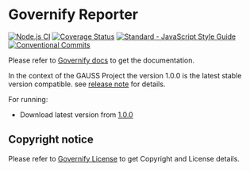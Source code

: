 # Governify Reporter
[![Node.js CI](https://github.com/governify/reporter/workflows/Node.js%20CI/badge.svg?branch=master)](https://github.com/governify/reporter/actions)
[![Coverage Status](https://coveralls.io/repos/github/governify/reporter/badge.svg)](https://coveralls.io/github/governify/reporter)
<a href="https://standardjs.com"><img src="https://img.shields.io/badge/code_style-semistandard-brightgreen.svg" alt="Standard - JavaScript Style Guide"></a>
[![Conventional Commits](https://img.shields.io/badge/Conventional%20Commits-1.0.0-yellow.svg)](https://conventionalcommits.org)

Please refer to  [Governify docs](https://docs.governify.io) to get the documentation.

In the context of the GAUSS Project  the version 1.0.0 is the latest stable version compatible.
see [release note](http://github.com/isa-group/governify-project-gauss-reporter/releases/tag/1.0.0) for details.

For running:

- Download latest version from [1.0.0](http://github.com/isa-group/governify-project-gauss-reporter/releases/tag/1.0.0)

## Copyright notice

Please refer to  [Governify License](https://docs.governify.io/about/license/) to get Copyright and License details.
